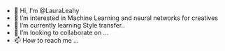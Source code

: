 - 👋 Hi, I’m @LauraLeahy
- 👀 I’m interested in Machine Learning and neural networks for creatives
- 🌱 I’m currently learning  Style transfer..
- 💞️ I’m looking to collaborate on ...
- 📫 How to reach me ...

<!---
LauraLeahy/LauraLeahy is a ✨ special ✨ repository because its `README.md` (this file) appears on your GitHub profile.
You can click the Preview link to take a look at your changes.
--->
